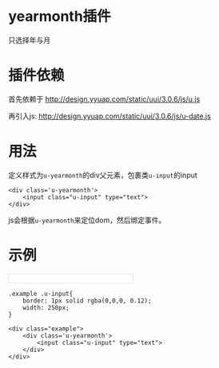 # yearmonth插件

只选择年与月

# 插件依赖

首先依赖于 http://design.yyuap.com/static/uui/3.0.6/js/u.js


再引入js: http://design.yyuap.com/static/uui/3.0.6/js/u-date.js

# 用法

定义样式为`u-yearmonth`的div父元素，包裹类`u-input`的input

```
<div class='u-yearmonth'>
    <input class="u-input" type="text">
</div>

```

js会根据`u-yearmonth`来定位dom，然后绑定事件。


# 示例



<div class="example-content"><style>.example .u-input{
	border: 1px solid rgba(0,0,0, 0.12);
	width: 250px;
}
</style></div>
<div class="example-content"><div class="example">
	<div class='u-yearmonth'>
	    <input class="u-input" type="text">
	</div>
</div>
</div>
<div class="examples-code"><pre><code>.example .u-input{
	border: 1px solid rgba(0,0,0, 0.12);
	width: 250px;
}</code></pre>
</div>
<div class="examples-code"><pre><code>&lt;div class="example">
	&lt;div class='u-yearmonth'>
	    &lt;input class="u-input" type="text">
	&lt;/div>
&lt;/div></code></pre>
</div>






